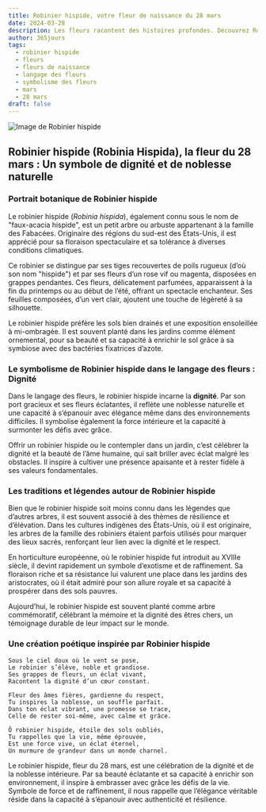 ```yaml
---
title: Robinier hispide, votre fleur de naissance du 28 mars
date: 2024-03-28
description: Les fleurs racontent des histoires profondes. Découvrez Robinier hispide, votre fleur de naissance du 28 mars, ses symboles et récits fascinants. Plongez dans sa signification et son langage unique dans l'art floral.
author: 365jours
tags:
  - robinier hispide
  - fleurs
  - fleurs de naissance
  - langage des fleurs
  - symbolisme des fleurs
  - mars
  - 28 mars
draft: false
---
```



![Image de Robinier hispide](https://cdn.pixabay.com/photo/2014/10/04/21/03/acacia-pink-474087_640.jpg#center)


## Robinier hispide (Robinia Hispida), la fleur du 28 mars : Un symbole de dignité et de noblesse naturelle

### Portrait botanique de Robinier hispide

Le robinier hispide (_Robinia hispida_), également connu sous le nom de "faux-acacia hispide", est un petit arbre ou arbuste appartenant à la famille des Fabacées. Originaire des régions du sud-est des États-Unis, il est apprécié pour sa floraison spectaculaire et sa tolérance à diverses conditions climatiques.

Ce robinier se distingue par ses tiges recouvertes de poils rugueux (d’où son nom "hispide") et par ses fleurs d’un rose vif ou magenta, disposées en grappes pendantes. Ces fleurs, délicatement parfumées, apparaissent à la fin du printemps ou au début de l’été, offrant un spectacle enchanteur. Ses feuilles composées, d’un vert clair, ajoutent une touche de légèreté à sa silhouette.

Le robinier hispide préfère les sols bien drainés et une exposition ensoleillée à mi-ombragée. Il est souvent planté dans les jardins comme élément ornemental, pour sa beauté et sa capacité à enrichir le sol grâce à sa symbiose avec des bactéries fixatrices d’azote.

### Le symbolisme de Robinier hispide dans le langage des fleurs : Dignité

Dans le langage des fleurs, le robinier hispide incarne la **dignité**. Par son port gracieux et ses fleurs éclatantes, il reflète une noblesse naturelle et une capacité à s’épanouir avec élégance même dans des environnements difficiles. Il symbolise également la force intérieure et la capacité à surmonter les défis avec grâce.

Offrir un robinier hispide ou le contempler dans un jardin, c’est célébrer la dignité et la beauté de l’âme humaine, qui sait briller avec éclat malgré les obstacles. Il inspire à cultiver une présence apaisante et à rester fidèle à ses valeurs fondamentales.

### Les traditions et légendes autour de Robinier hispide

Bien que le robinier hispide soit moins connu dans les légendes que d’autres arbres, il est souvent associé à des thèmes de résilience et d’élévation. Dans les cultures indigènes des États-Unis, où il est originaire, les arbres de la famille des robiniers étaient parfois utilisés pour marquer des lieux sacrés, renforçant leur lien avec la dignité et le respect.

En horticulture européenne, où le robinier hispide fut introduit au XVIIIe siècle, il devint rapidement un symbole d’exotisme et de raffinement. Sa floraison riche et sa résistance lui valurent une place dans les jardins des aristocrates, où il était admiré pour son allure royale et sa capacité à prospérer dans des sols pauvres.

Aujourd’hui, le robinier hispide est souvent planté comme arbre commémoratif, célébrant la mémoire et la dignité des êtres chers, un témoignage durable de leur impact sur le monde.

### Une création poétique inspirée par Robinier hispide

```
Sous le ciel doux où le vent se pose,  
Le robinier s’élève, noble et grandiose.  
Ses grappes de fleurs, un éclat vivant,  
Racontent la dignité d’un cœur constant.  

Fleur des âmes fières, gardienne du respect,  
Tu inspires la noblesse, un souffle parfait.  
Dans ton éclat vibrant, une promesse se trace,  
Celle de rester soi-même, avec calme et grâce.  

Ô robinier hispide, étoile des sols oubliés,  
Tu rappelles que la vie, même éprouvée,  
Est une force vive, un éclat éternel,  
Un murmure de grandeur dans un monde charnel.  
```

Le robinier hispide, fleur du 28 mars, est une célébration de la dignité et de la noblesse intérieure. Par sa beauté éclatante et sa capacité à enrichir son environnement, il inspire à embrasser avec grâce les défis de la vie. Symbole de force et de raffinement, il nous rappelle que l’élégance véritable réside dans la capacité à s’épanouir avec authenticité et résilience.
